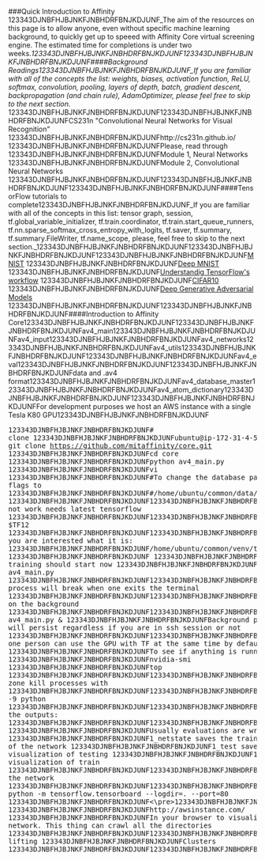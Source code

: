 ###Quick Introduction to Affinity  123343DJNBFHJBJNKFJNBHDRFBNJKDJUNF_The aim of the resources on this page is to allow anyone, even without specific machine learning background, to quickly get up to speeed with Affinity Core virtual screening engine. The estimated time for completions is under two weeks._123343DJNBFHJBJNKFJNBHDRFBNJKDJUNF123343DJNBFHJBJNKFJNBHDRFBNJKDJUNF####Background Readings123343DJNBFHJBJNKFJNBHDRFBNJKDJUNF_If you are familiar with all of the concepts the list: weights, biases, activation function, ReLU, softmax, convolution, pooling, layers of depth, batch, gradient descent, backpropagation (and chain rule), AdamOptimizer, please feel free to skip to the next section._  123343DJNBFHJBJNKFJNBHDRFBNJKDJUNF123343DJNBFHJBJNKFJNBHDRFBNJKDJUNFCS231n "Convolutional Neural Networks for Visual Recognition"  123343DJNBFHJBJNKFJNBHDRFBNJKDJUNFhttp://cs231n.github.io/  123343DJNBFHJBJNKFJNBHDRFBNJKDJUNFPlease, read through  123343DJNBFHJBJNKFJNBHDRFBNJKDJUNFModule 1, Neural Networks      123343DJNBFHJBJNKFJNBHDRFBNJKDJUNFModule 2, Convolutional Neural Networks   123343DJNBFHJBJNKFJNBHDRFBNJKDJUNF123343DJNBFHJBJNKFJNBHDRFBNJKDJUNF123343DJNBFHJBJNKFJNBHDRFBNJKDJUNF####TensorFlow tutorials to complete123343DJNBFHJBJNKFJNBHDRFBNJKDJUNF_If you are familiar with all of the concepts in this list: tensor graph, session, tf.global_variable_initializer, tf.train.coordinator, tf.train.start_queue_runners, tf.nn.sparse_softmax_cross_entropy_with_logits, tf.saver, tf.summary, tf.summary.FileWriter, tf.name_scope, please, feel free to skip to the next section._123343DJNBFHJBJNKFJNBHDRFBNJKDJUNF123343DJNBFHJBJNKFJNBHDRFBNJKDJUNF123343DJNBFHJBJNKFJNBHDRFBNJKDJUNF[MNIST](https://www.tensorflow.org/tutorials/mnist/beginners/)  123343DJNBFHJBJNKFJNBHDRFBNJKDJUNF[Deep MNIST](https://www.tensorflow.org/tutorials/mnist/pros/)  123343DJNBFHJBJNKFJNBHDRFBNJKDJUNF[Understandig TensorFlow's workflow](https://www.tensorflow.org/tutorials/mnist/tf/)  123343DJNBFHJBJNKFJNBHDRFBNJKDJUNF[CIFAR10](https://www.tensorflow.org/tutorials/deep_cnn/)  123343DJNBFHJBJNKFJNBHDRFBNJKDJUNF[Deep Generative Adversarial Models](https://github.com/carpedm20/DCGAN-tensorflow)  123343DJNBFHJBJNKFJNBHDRFBNJKDJUNF123343DJNBFHJBJNKFJNBHDRFBNJKDJUNF####Introduction to Affinity Core123343DJNBFHJBJNKFJNBHDRFBNJKDJUNF123343DJNBFHJBJNKFJNBHDRFBNJKDJUNFav4_main123343DJNBFHJBJNKFJNBHDRFBNJKDJUNFav4_input123343DJNBFHJBJNKFJNBHDRFBNJKDJUNFav4_networks123343DJNBFHJBJNKFJNBHDRFBNJKDJUNFav4_utils123343DJNBFHJBJNKFJNBHDRFBNJKDJUNF123343DJNBFHJBJNKFJNBHDRFBNJKDJUNFav4_eval123343DJNBFHJBJNKFJNBHDRFBNJKDJUNF123343DJNBFHJBJNKFJNBHDRFBNJKDJUNFdata and .av4 format123343DJNBFHJBJNKFJNBHDRFBNJKDJUNFav4_database_master123343DJNBFHJBJNKFJNBHDRFBNJKDJUNFav4_atom_dictionary123343DJNBFHJBJNKFJNBHDRFBNJKDJUNF123343DJNBFHJBJNKFJNBHDRFBNJKDJUNFFor development purposes we host an AWS instance with a single Tesla K80 GPU123343DJNBFHJBJNKFJNBHDRFBNJKDJUNF<pre>123343DJNBFHJBJNKFJNBHDRFBNJKDJUNF# clone 123343DJNBFHJBJNKFJNBHDRFBNJKDJUNFubuntu@ip-172-31-4-5:~/maksym$ git clone https://github.com/mitaffinity/core.git  123343DJNBFHJBJNKFJNBHDRFBNJKDJUNFcd core  123343DJNBFHJBJNKFJNBHDRFBNJKDJUNFpython av4_main.py  123343DJNBFHJBJNKFJNBHDRFBNJKDJUNFvi 123343DJNBFHJBJNKFJNBHDRFBNJKDJUNF#To change the database path under flags to   123343DJNBFHJBJNKFJNBHDRFBNJKDJUNF#/home/ubuntu/common/data/labeled_av4  123343DJNBFHJBJNKFJNBHDRFBNJKDJUNF123343DJNBFHJBJNKFJNBHDRFBNJKDJUNFDoes not work needs latest tensorflow  123343DJNBFHJBJNKFJNBHDRFBNJKDJUNF123343DJNBFHJBJNKFJNBHDRFBNJKDJUNFSource $TF12  123343DJNBFHJBJNKFJNBHDRFBNJKDJUNF123343DJNBFHJBJNKFJNBHDRFBNJKDJUNFIf you are interested what it is:  123343DJNBFHJBJNKFJNBHDRFBNJKDJUNF/home/ubuntu/common/venv/tf12/bin/activate  123343DJNBFHJBJNKFJNBHDRFBNJKDJUNF  123343DJNBFHJBJNKFJNBHDRFBNJKDJUNFThe training should start now  123343DJNBFHJBJNKFJNBHDRFBNJKDJUNFpython av4_main.py  123343DJNBFHJBJNKFJNBHDRFBNJKDJUNF123343DJNBFHJBJNKFJNBHDRFBNJKDJUNFThe process will break when one exits the terminal  123343DJNBFHJBJNKFJNBHDRFBNJKDJUNF123343DJNBFHJBJNKFJNBHDRFBNJKDJUNFLaunch on the background  123343DJNBFHJBJNKFJNBHDRFBNJKDJUNF123343DJNBFHJBJNKFJNBHDRFBNJKDJUNFpython av4_main.py &  123343DJNBFHJBJNKFJNBHDRFBNJKDJUNFBackground process will persist regardless if you are in ssh session or not  123343DJNBFHJBJNKFJNBHDRFBNJKDJUNF123343DJNBFHJBJNKFJNBHDRFBNJKDJUNFOnly one person can use the GPU with TF at the same time by default.  123343DJNBFHJBJNKFJNBHDRFBNJKDJUNFTo see if anything is running  123343DJNBFHJBJNKFJNBHDRFBNJKDJUNFnvidia-smi  123343DJNBFHJBJNKFJNBHDRFBNJKDJUNFtop  123343DJNBFHJBJNKFJNBHDRFBNJKDJUNF123343DJNBFHJBJNKFJNBHDRFBNJKDJUNFDevelopment zone kill processes with  123343DJNBFHJBJNKFJNBHDRFBNJKDJUNF123343DJNBFHJBJNKFJNBHDRFBNJKDJUNFpkill -9 python  123343DJNBFHJBJNKFJNBHDRFBNJKDJUNF123343DJNBFHJBJNKFJNBHDRFBNJKDJUNFUnderstanding the outputs:  123343DJNBFHJBJNKFJNBHDRFBNJKDJUNF123343DJNBFHJBJNKFJNBHDRFBNJKDJUNF1_logs   123343DJNBFHJBJNKFJNBHDRFBNJKDJUNFUsually evaluations are written here  123343DJNBFHJBJNKFJNBHDRFBNJKDJUNF1_netstate saves the trained weights of the network  123343DJNBFHJBJNKFJNBHDRFBNJKDJUNF1_test saves visualization of testing  123343DJNBFHJBJNKFJNBHDRFBNJKDJUNF1_train saves visualization of train  123343DJNBFHJBJNKFJNBHDRFBNJKDJUNF123343DJNBFHJBJNKFJNBHDRFBNJKDJUNFVisualizing the network  123343DJNBFHJBJNKFJNBHDRFBNJKDJUNF123343DJNBFHJBJNKFJNBHDRFBNJKDJUNFsudo python -m tensorflow.tensorboard --logdir=. --port=80  123343DJNBFHJBJNKFJNBHDRFBNJKDJUNF<\pre>123343DJNBFHJBJNKFJNBHDRFBNJKDJUNFOpen  123343DJNBFHJBJNKFJNBHDRFBNJKDJUNFhttp://awsinstance.com/  123343DJNBFHJBJNKFJNBHDRFBNJKDJUNFIn your browser to visualize the network. This thing can crawl all the directories  123343DJNBFHJBJNKFJNBHDRFBNJKDJUNF123343DJNBFHJBJNKFJNBHDRFBNJKDJUNFHeavy lifting  123343DJNBFHJBJNKFJNBHDRFBNJKDJUNFClusters  123343DJNBFHJBJNKFJNBHDRFBNJKDJUNF123343DJNBFHJBJNKFJNBHDRFBNJKDJUNF123343DJNBFHJBJNKFJNBHDRFBNJKDJUNF123343DJNBFHJBJNKFJNBHDRFBNJKDJUNF